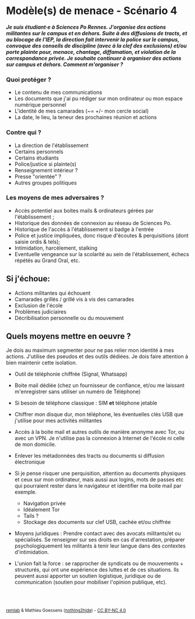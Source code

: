# Modèle(s) de menace - Scénario 4

***Je suis étudiant·e à Sciences Po Rennes. J'organise des actions militantes sur le campus et en dehors. Suite à des diffusions de tracts, et au blocage de l'IEP, la direction fait intervenir la police sur le campus, convoque des conseils de discipline (avec à la clef des exclusions) et/ou porte plainte pour, menace, chantage, diffamation, et violation de la correspondance privée. Je souhaite continuer à organiser des actions sur campus et dehors. Comment m'organiser ?***

### Quoi protéger ?
- Le contenu de mes communications
- Les documents que j'ai pu rédiger sur mon ordinateur ou mon espace numérique personnel
- L'identité de mes camarades (~= +/- mon cercle social)
- La date, le lieu, la teneur des prochaines réunion et actions

### Contre qui ?
- La direction de l'établissement
- Certains personnels
- Certains étudiants
- Police/justice si plainte(s)
- Renseignement intérieur ?
- Presse "orientée" ?
- Autres groupes politiques

### Les moyens de mes adversaires ?
- Accès potentiel aux boites mails & ordinateurs gérées par l'établissement ;
- Historique des données de connexion au réseau de Sciences Po.
- Historique de l'accès à l'établissement si badge à l'entrée
- Police et justice impliquées, donc risque d'écoutes & perquisitions (dont saisie ordis & tels);
- Intimidation, harcèlement, stalking
- Eventuelle vengeance sur la scolarité au sein de l'établissement, échecs répétés au Grand Oral, etc.

## Si j'échoue:
- Actions militantes qui échouent
- Camarades grillés / grillé vis à vis des camarades
- Exclusion de l'école
- Problèmes judiciaires
- Décribilisation personnelle ou du mouvement

## Quels moyens mettre en oeuvre ?

Je dois au maximum segmenter pour ne pas relier mon identité à mes actions. J'utilise des pseudos et des outils dédiées. Je dois faire attention à bien maintenir cette isolation.

- Outil de téléphonie chiffrée  (Signal, Whatsapp)

- Boite mail dédiée (chez un fournisseur de confiance, et/ou me laissant m'enregistrer sans utiliser un numéro de Téléphone)

- Si besoin de téléphone classique : SIM **et** téléphone jetable

- Chiffrer mon disque dur, mon téléphone, les éventuelles clés USB que j'utilise pour mes activités militantes

- Accès à la boite mail et autres outils de manière anonyme avec Tor, ou avec un VPN. Je n'utilise pas la connexion à Internet de l'école ni celle de mon domicile.

- Enlever les métadonnées des tracts ou documents si diffusion électronique

- Si je pense risquer une perquisition, attention au documents physiques et ceux sur mon ordinateur, mais aussi aux logins, mots de passes etc qui pourraient rester dans le navigateur et identifier ma boite mail par exemple.
    - Navigation privée
    - Idéalement Tor
    - Tails ?
    - Stockage des documents sur clef USB, cachée et/ou chiffrée


- Moyens juridiques : Prendre contact avec des avocats militants/et ou spécialisés. Se renseigner sur ses droits en cas d'arrestation, préparer psychologiquement les militants à tenir leur langue dans des contextes d'intimidation.

- L'union fait la force : se rapprocher de syndicats ou de mouvements + structurés, qui ont une expérience des luttes et de ces situations. Ils peuvent aussi apporter un soutien logistique, juridique ou de communication (soutien pour mobiliser l'opinion publique, etc).

<br><br>
<p><small><a href="https://r3mlab.github.io">remlab</a> & Mathieu Goessens (<a href="https://nothing2hide.org">nothing2hide</a>) - <a href="https://creativecommons.org/licenses/by-nc/4.0/">CC BY-NC 4.0</a></small></p>
